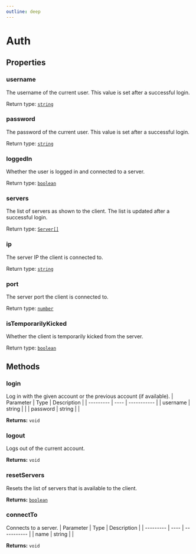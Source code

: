 ```yaml
---
outline: deep
---
```

# Auth





## Properties

### username <Badge text="getter" />
The username of the current user. This value is set after a successful login.


Return type: <code><a href="https://developer.mozilla.org/en-US/docs/Web/JavaScript/Reference/Global_Objects/String">string</a></code>

### password <Badge text="getter" />
The password of the current user. This value is set after a successful login.


Return type: <code><a href="https://developer.mozilla.org/en-US/docs/Web/JavaScript/Reference/Global_Objects/String">string</a></code>

### loggedIn <Badge text="getter" />
Whether the user is logged in and connected to a server.


Return type: <code><a href="https://developer.mozilla.org/en-US/docs/Web/JavaScript/Reference/Global_Objects/Boolean">boolean</a></code>

### servers <Badge text="getter" />
The list of servers as shown to the client. The list is updated after a successful login.


Return type: <code><a href="/api/struct/server">Server[]</a></code>

### ip <Badge text="getter" />
The server IP the client is connected to.


Return type: <code><a href="https://developer.mozilla.org/en-US/docs/Web/JavaScript/Reference/Global_Objects/String">string</a></code>

### port <Badge text="getter" />
The server port the client is connected to.


Return type: <code><a href="https://developer.mozilla.org/en-US/docs/Web/JavaScript/Reference/Global_Objects/Number">number</a></code>

### isTemporarilyKicked <Badge text="getter" />
Whether the client is temporarily kicked from the server.


Return type: <code><a href="https://developer.mozilla.org/en-US/docs/Web/JavaScript/Reference/Global_Objects/Boolean">boolean</a></code>

## Methods

### login
Log in with the given account or the previous account (if available).
| Parameter | Type | Description |
| --------- | ---- | ----------- |
| username | string |  |
| password | string |  |



**Returns:** `void` 

### logout
Logs out of the current account.



**Returns:** `void` 

### resetServers
Resets the list of servers that is available to the client.



**Returns:** <code><a href="https://developer.mozilla.org/en-US/docs/Web/JavaScript/Reference/Global_Objects/Boolean">boolean</a></code> 

### connectTo
Connects to a server.
| Parameter | Type | Description |
| --------- | ---- | ----------- |
| name | string |  |



**Returns:** `void` 